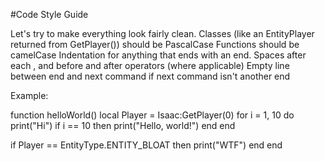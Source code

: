 #Code Style Guide

Let's try to make everything look fairly clean.
Classes (like an EntityPlayer returned from GetPlayer()) should be PascalCase
Functions should be camelCase
Indentation for anything that ends with an end.
Spaces after each , and before and after operators (where applicable)
Empty line between end and next command if next command isn't another end

Example:

function helloWorld()
  local Player = Isaac:GetPlayer(0)
  for i = 1, 10 do
    print("Hi")
    if i == 10 then
      print("Hello, world!")
    end
  end
  
  if Player == EntityType.ENTITY_BLOAT then
    print("WTF")
  end
end
